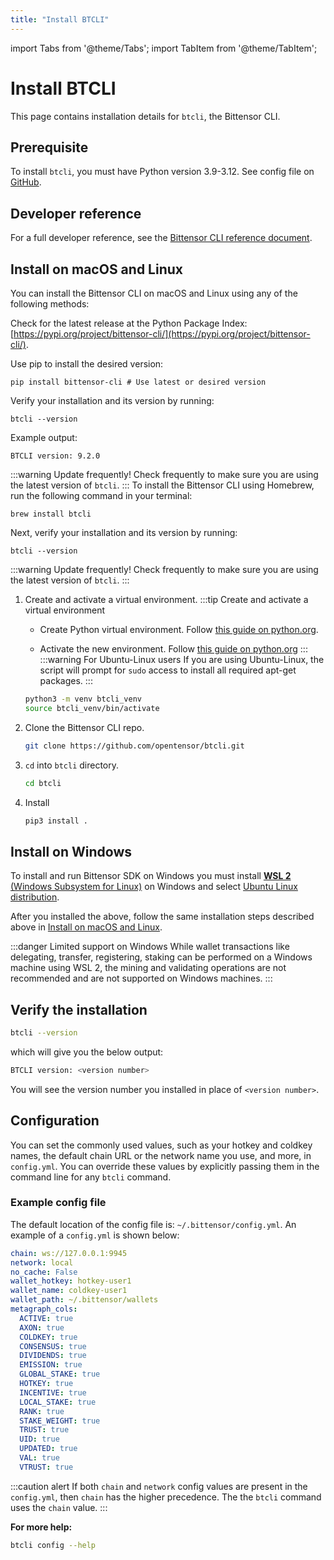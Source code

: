 ```yaml
---
title: "Install BTCLI"
---
```


import Tabs from '@theme/Tabs';
import TabItem from '@theme/TabItem';

# Install BTCLI

This page contains installation details for `btcli`, the Bittensor CLI.

## Prerequisite

To install `btcli`, you must have Python version 3.9-3.12. See config file on [GitHub](https://github.com/opentensor/btcli/blob/main/pyproject.toml#L57-L60).

## Developer reference

For a full developer reference, see the [Bittensor CLI reference document](../btcli.md).

## Install on macOS and Linux

You can install the Bittensor CLI on macOS and Linux using any of the following methods:

<Tabs>
  <TabItem value="pypi" label="Python Package Indexer" default>

Check for the latest release at the Python Package Index: [https://pypi.org/project/bittensor-cli/](https://pypi.org/project/bittensor-cli/).

Use pip to install the desired version:

```shell
pip install bittensor-cli # Use latest or desired version
```

Verify your installation and its version by running:

```shell
btcli --version
```

Example output:

```console
BTCLI version: 9.2.0
```

:::warning Update frequently!
Check frequently to make sure you are using the latest version of `btcli`.
:::
</TabItem>
<TabItem value="homebrew" label="Homebrew">
To install the Bittensor CLI using Homebrew, run the following command in your terminal:

```shell
brew install btcli
```

Next, verify your installation and its version by running:

```shell
btcli --version
```

:::warning Update frequently!
Check frequently to make sure you are using the latest version of `btcli`.
:::

</TabItem>
<TabItem value="source" label="Install from source">

1. Create and activate a virtual environment.
   :::tip Create and activate a virtual environment

   - Create Python virtual environment. Follow [this guide on python.org](https://docs.python.org/3/library/venv.html#creating-virtual-environments).

   - Activate the new environment. Follow [this guide on python.org](https://docs.python.org/3/library/venv.html#how-venvs-work)
     :::
     :::warning For Ubuntu-Linux users
     If you are using Ubuntu-Linux, the script will prompt for `sudo` access to install all required apt-get packages.
     :::

   ```bash
   python3 -m venv btcli_venv
   source btcli_venv/bin/activate
   ```

2. Clone the Bittensor CLI repo.

   ```bash
   git clone https://github.com/opentensor/btcli.git
   ```

3. `cd` into `btcli` directory.

   ```bash
   cd btcli
   ```

4. Install

   ```bash
   pip3 install .
   ```

</TabItem>
   </Tabs>

## Install on Windows

To install and run Bittensor SDK on Windows you must install [**WSL 2** (Windows Subsystem for Linux)](https://learn.microsoft.com/en-us/windows/wsl/about) on Windows and select [Ubuntu Linux distribution](https://github.com/ubuntu/WSL/blob/main/docs/guides/install-ubuntu-wsl2.md).

After you installed the above, follow the same installation steps described above in [Install on macOS and Linux](#install-on-macos-and-linux).

:::danger Limited support on Windows
While wallet transactions like delegating, transfer, registering, staking can be performed on a Windows machine using WSL 2, the mining and validating operations are not recommended and are not supported on Windows machines.
:::

## Verify the installation

```bash
btcli --version
```

which will give you the below output:

```bash
BTCLI version: <version number>
```

You will see the version number you installed in place of `<version number>`.

## Configuration

You can set the commonly used values, such as your hotkey and coldkey names, the default chain URL or the network name you use, and more, in `config.yml`. You can override these values by explicitly passing them in the command line for any `btcli` command.

### Example config file

The default location of the config file is: `~/.bittensor/config.yml`. An example of a `config.yml` is shown below:

```yaml
chain: ws://127.0.0.1:9945
network: local
no_cache: False
wallet_hotkey: hotkey-user1
wallet_name: coldkey-user1
wallet_path: ~/.bittensor/wallets
metagraph_cols:
  ACTIVE: true
  AXON: true
  COLDKEY: true
  CONSENSUS: true
  DIVIDENDS: true
  EMISSION: true
  GLOBAL_STAKE: true
  HOTKEY: true
  INCENTIVE: true
  LOCAL_STAKE: true
  RANK: true
  STAKE_WEIGHT: true
  TRUST: true
  UID: true
  UPDATED: true
  VAL: true
  VTRUST: true
```

:::caution alert
If both `chain` and `network` config values are present in the `config.yml`, then `chain` has the higher precedence. The the `btcli` command uses the `chain` value.
:::

**For more help:**

```bash
btcli config --help
```
